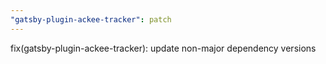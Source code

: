 ```yaml
---
"gatsby-plugin-ackee-tracker": patch
---
```


fix(gatsby-plugin-ackee-tracker): update non-major dependency versions
